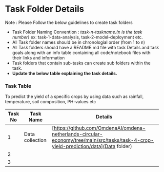 # Task Folder Details

Note : Please Follow the below guidelines to create task folders
- Task Folder Naming Convention : _task-n-taskname.(n is the task number)_  ex: task-1-data-analysis, task-2-model-deployment etc.
- All Task folder names should be in chronologial order (from 1 to n)
- All Task folders should have a README.md file with task Details and task goals along with an info table containing all code/notebook files with their links and information
- Task folders that contain sub-tasks can create sub folders within the task.
- __Update the below table explaining the task details.__

### Task Table
To predict the yield of a specific crops by using data such as rainfall, temperature, soil composition, PH-values etc

| Task No| Task Name | Details |
|-|-|-|
|1| Data collection  |  [https://github.com/OmdenaAI/omdena-netherlands-circular-economy/tree/main/src/tasks/task-4-crop-yield-prediction/data](Data folder)
|2|         |         |
|3|         |         |
